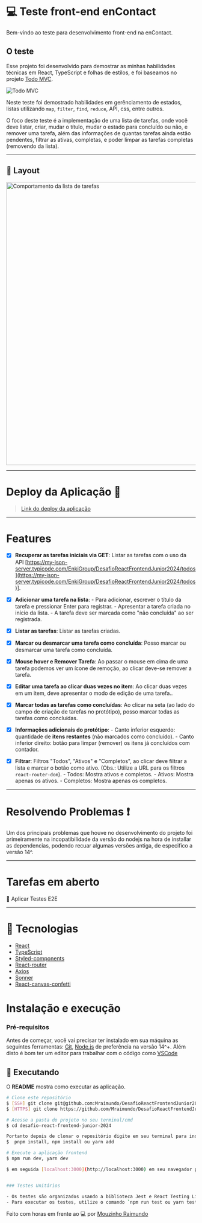 # 💻 Teste front-end enContact

Bem-vindo ao teste para desenvolvimento front-end na enContact.

## O teste

Esse projeto foi desenvolvido para demostrar as minhas habilidades técnicas em React, TypeScript e folhas de estilos, e foi baseamos no projeto [Todo MVC](https://todomvc.com).

![Todo MVC](data/todos.png "Todo MVC")

Neste teste foi demostrado habilidades em gerênciamento de estados, listas utilizando `map`, `filter`, `find`, `reduce`, API, css, entre outros.

O foco deste teste é a implementação de uma lista de tarefas, onde você deve listar, criar, mudar o título, mudar o estado para concluído ou não, e remover uma tarefa, além das informações de quantas tarefas ainda estão pendentes, filtrar as ativas, completas, e poder limpar as tarefas completas (removendo da lista).

<hr/>

## 🎨 Layout
<img src="data/todos.gif" alt="Comportamento da lista de tarefas" width="750">

<hr/>

# Deploy da Aplicação :dash:

>  <a href="https://desafio-react-frontend-junior.vercel.app/" target='_blank'>Link do deploy da aplicação<a/>

<hr/>

# Features

- [x] **Recuperar as tarefas iniciais via GET**: Listar as tarefas com o uso da API [https://my-json-server.typicode.com/EnkiGroup/DesafioReactFrontendJunior2024/todos](https://my-json-server.typicode.com/EnkiGroup/DesafioReactFrontendJunior2024/todos)].

- [x] **Adicionar uma tarefa na lista**: 
      - Para adicionar, escrever o título da tarefa e pressionar Enter para registrar.
      - Apresentar a tarefa criada no início da lista.
      - A tarefa deve ser marcada como "não concluída" ao ser registrada.

- [x] **Listar as tarefas**: Listar as tarefas criadas.

- [x] **Marcar ou desmarcar uma tarefa como concluída**: Posso marcar ou desmarcar uma tarefa como concluída.

- [x] **Mouse hover e Remover Tarefa**: Ao passar o mouse em cima de uma tarefa podemos ver um ícone de remoção, ao clicar deve-se remover a tarefa.

- [x] **Editar uma tarefa ao clicar duas vezes no item**: Ao clicar duas vezes em um item, deve apresentar o modo de edição de uma tarefa..

- [x] **Marcar todas as tarefas como concluídas**: Ao clicar na seta (ao lado do campo de criação de tarefas no protótipo), posso marcar todas as tarefas como concluídas.

- [x] **Informações adicionais do protótipo**:
      - Canto inferior esquerdo: quantidade de **itens restantes** (não marcados como concluído).
      - Canto inferior direito: botão para limpar (remover) os itens já concluídos com contador.
      
- [x] **Filtrar**: Filtros "Todos", "Ativos" e "Completos", ao clicar deve filtrar a lista e marcar o botão como ativo. (Obs.: Utilize a URL para os filtros `react-router-dom`).
      - Todos: Mostra ativos e completos.
      - Ativos: Mostra apenas os ativos.
      - Completos: Mostra apenas os completos.

<hr/>
 
# Resolvendo Problemas :exclamation:

Um dos principais problemas que houve no desenvolvimento do projeto foi primeiramente na incopatibilidade da versão do nodejs na hora de installar as dependencias, podendo recuar algumas versões antiga, de especifico a versão 14^. 

<hr/>

# Tarefas em aberto

:memo: Aplicar Testes E2E


<hr/>

# :rocket: Tecnologias

-  [React](https://react.dev/learn)
-  [TypeScript](https://www.typescriptlang.org/)
-  [Styled-components](https://styled-components.com/docs/basics#getting-started)
-  [React-router](https://v5.reactrouter.com/web/guides/quick-start)
-  [Axios](https://github.com/axios/axios)
-  [Sonner](https://sonner.emilkowal.ski/getting-started)
-  [React-canvas-confetti](https://www.npmjs.com/package/react-canvas-confetti)

#  Instalação e execução


### Pré-requisitos

Antes de começar, você vai precisar ter instalado em sua máquina as seguintes ferramentas:
[Git](https://git-scm.com), [Node.js](https://nodejs.org/en/) de preferência na versão 14^+. 
Além disto é bom ter um editor para trabalhar com o código como [VSCode](https://code.visualstudio.com/)

## :notebook: Executando

O **README** mostra como executar as aplicação.

```bash
# Clone este repositório
$ [SSH] git clone git@github.com:Mraimundo/DesafioReactFrontendJunior2024.git
$ [HTTPS] git clone https://github.com/Mraimundo/DesafioReactFrontendJunior2024.git

# Acesse a pasta do projeto no seu terminal/cmd
$ cd desafio-react-frontend-junior-2024

Portanto depois de clonar o repositório digite em seu terminal para instalar as dependências:
$  pnpm install, npm install ou yarn add

# Execute a aplicação frontend
$ npm run dev, yarn dev

$ em seguida [localhost:3000](http://localhost:3000) em seu navegador para visualizar o aplicativo.


### Testes Unitários

- Os testes são organizados usando a biblioteca Jest e React Testing Library.
- Para executar os testes, utilize o comando `npm run test ou yarn test`.

```

Feito com horas em frente ao :computer: por [Mouzinho Raimundo](https://www.linkedin.com/in/mouzinho-raimundo/)

